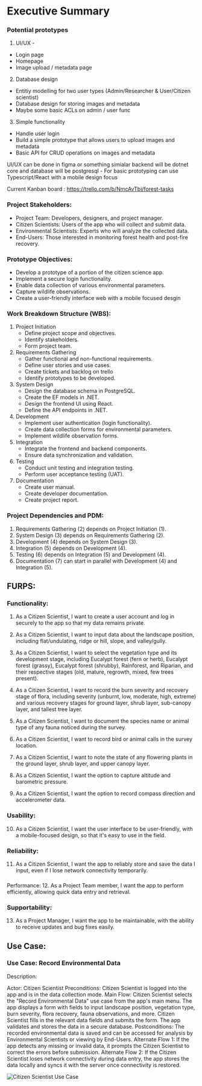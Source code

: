 # Executive Summary

### Potential prototypes

1.  UI/UX -

- Login page
- Homepage
- Image upload / metadata page

2. Database design

- Entitiy modelling for two user types (Admin/Researcher & User/Citizen scientist)
- Database design for storing images and metadata
- Maybe some basic ACLs on admin / user func

3. Simple functionality

- Handle user login
- Build a simple prototype that allows users to upload images and metadata
- Basic API for CRUD operations on images and metadata

UI/UX can be done in figma or something simialar backend will be dotnet core and database will be postgresql - For basic prototyping can use Typescript/React with a mobile design focus

Current Kanban board : https://trello.com/b/NmcAvTbi/forest-tasks

### Project Stakeholders:

- Project Team: Developers, designers, and project manager.
- Citizen Scientists: Users of the app who will collect and submit data.
- Environmental Scientists: Experts who will analyze the collected data.
- End-Users: Those interested in monitoring forest health and post-fire recovery.

### Prototype Objectives:

- Develop a prototype of a portion of the citizen science app.
- Implement a secure login functionality.
- Enable data collection of various environmental parameters.
- Capture wildlife observations.
- Create a user-friendly interface web with a mobile focused desgin

### Work Breakdown Structure (WBS):

1. Project Initiation
   - Define project scope and objectives.
   - Identify stakeholders.
   - Form project team.
2. Requirements Gathering
   - Gather functional and non-functional requirements.
   - Define user stories and use cases.
   - Create tickets and backlog on trello
   - Identify prototypes to be developed.
3. System Design
   - Design the database schema in PostgreSQL.
   - Create the EF models in .NET.
   - Design the frontend UI using React.
   - Define the API endpoints in .NET.
4. Development
   - Implement user authentication (login functionality).
   - Create data collection forms for environmental parameters.
   - Implement wildlife observation forms.
5. Integration
   - Integrate the frontend and backend components.
   - Ensure data synchronization and validation.
6. Testing
   - Conduct unit testing and integration testing.
   - Perform user acceptance testing (UAT).
7. Documentation
   - Create user manual.
   - Create developer documentation.
   - Create project report.

### Project Dependencies and PDM:

1. Requirements Gathering (2) depends on Project Initiation (1).
2. System Design (3) depends on Requirements Gathering (2).
3. Development (4) depends on System Design (3).
4. Integration (5) depends on Development (4).
5. Testing (6) depends on Integration (5) and Development (4).
6. Documentation (7) can start in parallel with Development (4) and Integration (5).

## FURPS:

### Functionality:

1. As a Citizen Scientist, I want to create a user account and log in securely to the app so that my data remains private.

2. As a Citizen Scientist, I want to input data about the landscape position, including flat/undulating, ridge or hill, slope, and valley/gully.

3. As a Citizen Scientist, I want to select the vegetation type and its development stage, including Eucalypt forest (fern or herb), Eucalypt forest (grassy), Eucalypt forest (shrubby), Rainforest, and Riparian, and their respective stages (old, mature, regrowth, mixed, few trees present).

4. As a Citizen Scientist, I want to record the burn severity and recovery stage of flora, including severity (unburnt, low, moderate, high, extreme) and various recovery stages for ground layer, shrub layer, sub-canopy layer, and tallest tree layer.

5. As a Citizen Scientist, I want to document the species name or animal type of any fauna noticed during the survey.

6. As a Citizen Scientist, I want to record bird or animal calls in the survey location.

7. As a Citizen Scientist, I want to note the state of any flowering plants in the ground layer, shrub layer, and upper canopy layer.

8. As a Citizen Scientist, I want the option to capture altitude and barometric pressure.

9. As a Citizen Scientist, I want the option to record compass direction and accelerometer data.

### Usability:

10. As a Citizen Scientist, I want the user interface to be user-friendly, with a mobile-focused design, so that it's easy to use in the field.

### Reliability:

11. As a Citizen Scientist, I want the app to reliably store and save the data I input, even if I lose network connectivity temporarily.

###

Performance: 12. As a Project Team member, I want the app to perform efficiently, allowing quick data entry and retrieval.

### Supportability:

13. As a Project Manager, I want the app to be maintainable, with the ability to receive updates and bug fixes easily.

## Use Case:

### Use Case: Record Environmental Data

Description:

Actor: Citizen Scientist
Preconditions: Citizen Scientist is logged into the app and is in the data collection mode.
Main Flow:
Citizen Scientist selects the "Record Environmental Data" use case from the app's main menu.
The app displays a form with fields to input landscape position, vegetation type, burn severity, flora recovery, fauna observations, and more.
Citizen Scientist fills in the relevant data fields and submits the form.
The app validates and stores the data in a secure database.
Postconditions: The recorded environmental data is saved and can be accessed for analysis by Environmental Scientists or viewing by End-Users.
Alternate Flow 1: If the app detects any missing or invalid data, it prompts the Citizen Scientist to correct the errors before submission.
Alternate Flow 2: If the Citizen Scientist loses network connectivity during data entry, the app stores the data locally and syncs it with the server once connectivity is restored.

![Citizen Scientist Use Case](./Files/citizen-scientist-submit-state.jpg)
